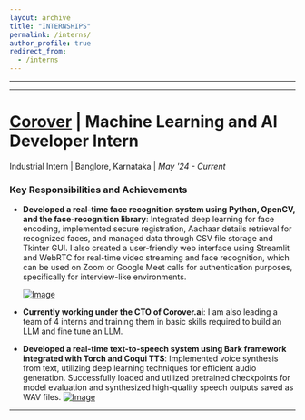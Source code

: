 ```yaml
---
layout: archive
title: "INTERNSHIPS"
permalink: /interns/
author_profile: true
redirect_from:
  - /interns
---
```


<!-- {% include base_path %} -->
-----
-----

[Corover](https://corover.ai/) | Machine Learning and AI Developer Intern
=====
Industrial Intern | Banglore, Karnataka | _May '24 - Current_


### Key Responsibilities and Achievements

- **Developed a real-time face recognition system using Python, OpenCV, and the face-recognition library**: Integrated deep learning for face encoding, implemented secure registration, Aadhaar details retrieval for recognized faces, and managed data through CSV file storage and Tkinter GUI.  I also created a user-friendly web interface using Streamlit and WebRTC for real-time video streaming and face recognition, which can be used on Zoom or Google Meet calls for authentication purposes, specifically for interview-like environments.

  <a href="https://github.com/Nihar1402-iit/Face_recognition">
  <img src="https://github.com/Nihar1402-iit/Nihar1402-iit.github.io/assets/117573996/0d3232a9-07a9-4610-b4fc-4a80f9af1aa0" alt="Image">
</a>



- **Currently working under the CTO of Corover.ai**: I am also leading a team of 4 interns and training them in basic skills required to build an LLM and fine tune an LLM.
 
- **Developed a real-time text-to-speech system using Bark framework integrated with Torch and Coqui TTS**: Implemented voice synthesis from text, utilizing deep learning techniques for efficient audio generation. Successfully loaded and utilized pretrained checkpoints for model evaluation and synthesized high-quality speech outputs saved as WAV files.
  <a href="https://github.com/Nihar1402-iit/TTS-STT-Voice_cloning">
  <img src="https://github.com/Nihar1402-iit/Nihar1402-iit.github.io/assets/117573996/ac98629b-8a95-4fb2-b789-f349b8bf9e13" alt="Image">
</a>


---





